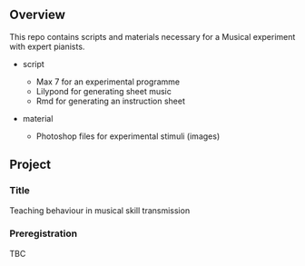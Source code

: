 ## Overview
This repo contains scripts and materials necessary for a Musical experiment with expert pianists.
- script
    + Max 7 for an experimental programme
    + Lilypond for generating sheet music
    + Rmd for generating an instruction sheet
    
- material
    + Photoshop files for experimental stimuli (images)

## Project
### Title
Teaching behaviour in musical skill transmission

### Preregistration
TBC